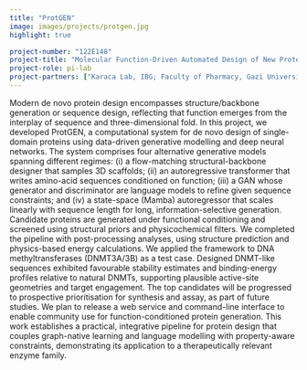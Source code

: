 ```yaml
---
title: "ProtGEN"
image: images/projects/protgen.jpg
highlight: true

project-number: "122E148"
project-title: "Molecular Function-Driven Automated Design of New Protein Sequences with Generative Deep Learning"
project-role: pi-lab
project-partners: ["Karaca Lab, IBG; Faculty of Pharmacy, Gazi University"]
---
```


Modern de novo protein design encompasses structure/backbone generation or sequence design, reflecting that function emerges from the interplay of sequence and three-dimensional fold. In this project, we developed ProtGEN, a computational system for de novo design of single-domain proteins using data-driven generative modelling and deep neural networks. The system comprises four alternative generative models spanning different regimes: (i) a flow-matching structural-backbone designer that samples 3D scaffolds; (ii) an autoregressive transformer that writes amino-acid sequences conditioned on function; (iii) a GAN whose generator and discriminator are language models to refine given sequence constraints; and (iv) a state-space (Mamba) autoregressor that scales linearly with sequence length for long, information-selective generation. Candidate proteins are generated under functional conditioning and screened using structural priors and physicochemical filters. We completed the pipeline with post-processing analyses, using structure prediction and physics-based energy calculations. We applied the framework to DNA methyltransferases (DNMT3A/3B) as a test case. Designed DNMT-like sequences exhibited favourable stability estimates and binding-energy profiles relative to natural DNMTs, supporting plausible active-site geometries and target engagement. The top candidates will be progressed to prospective prioritisation for synthesis and assay, as part of future studies. We plan to release a web service and command-line interface to enable community use for function-conditioned protein generation. This work establishes a practical, integrative pipeline for protein design that couples graph-native learning and language modelling with property-aware constraints, demonstrating its application to a therapeutically relevant enzyme family.